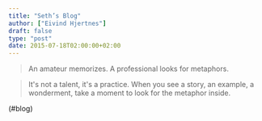 ```yaml
---
title: "Seth’s Blog"
author: ["Eivind Hjertnes"]
draft: false
type: "post"
date: 2015-07-18T02:00:00+02:00
---
```


> An amateur memorizes. A professional looks for metaphors.

<!--quoteend-->

> It's not a talent, it's a practice. When you see a story, an example,
> a wonderment, take a moment to look for the metaphor inside.

(#blog)
